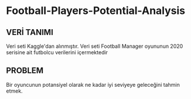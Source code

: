 # Football-Players-Potential-Analysis
## VERİ TANIMI
Veri seti Kaggle'dan alınmıştır. Veri seti Football Manager oyununun 2020 serisine ait futbolcu verilerini içermektedir

## PROBLEM
Bir oyuncunun potansiyel olarak ne kadar iyi seviyeye geleceğini tahmin etmek.
